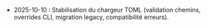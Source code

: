 - 2025-10-10 : Stabilisation du chargeur TOML (validation chemins, overrides CLI, migration legacy, compatibilité erreurs).
